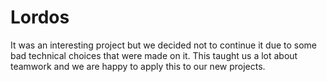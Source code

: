 # Lordos
It was an interesting project but we decided not to continue it due to some bad technical choices that were made on it. This taught us a lot about teamwork and we are happy to apply this to our new projects.
